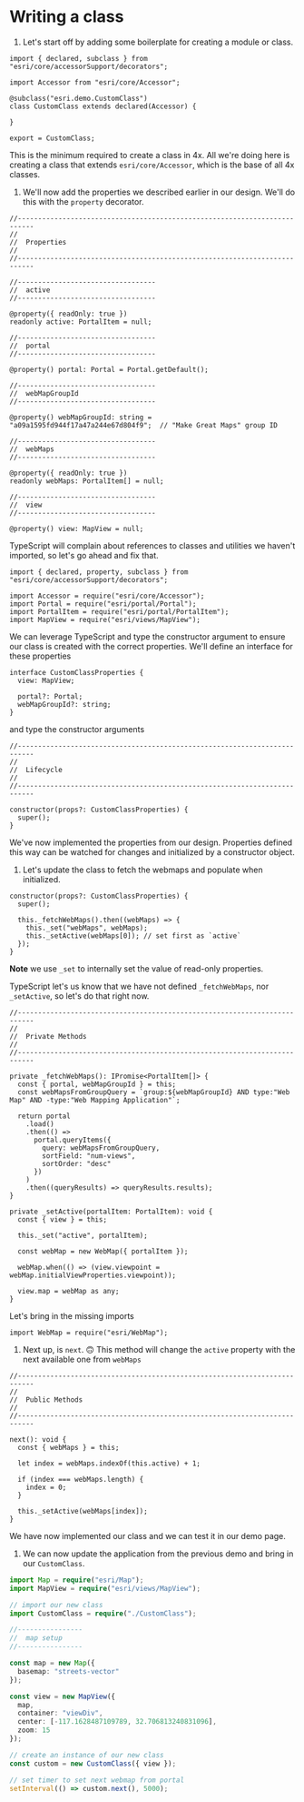 # Writing a class

1.  Let's start off by adding some boilerplate for creating a module or class.

```
import { declared, subclass } from "esri/core/accessorSupport/decorators";

import Accessor from "esri/core/Accessor";

@subclass("esri.demo.CustomClass")
class CustomClass extends declared(Accessor) {

}

export = CustomClass;
```

This is the minimum required to create a class in 4x. All we're doing here is creating a class that extends `esri/core/Accessor`, which is the base of all 4x classes.

1.  We'll now add the properties we described earlier in our design. We'll do this with the `property` decorator.

```tsx
//--------------------------------------------------------------------------
//
//  Properties
//
//--------------------------------------------------------------------------

//----------------------------------
//  active
//----------------------------------

@property({ readOnly: true })
readonly active: PortalItem = null;

//----------------------------------
//  portal
//----------------------------------

@property() portal: Portal = Portal.getDefault();

//----------------------------------
//  webMapGroupId
//----------------------------------

@property() webMapGroupId: string = "a09a1595fd944f17a47a244e67d804f9";  // "Make Great Maps" group ID

//----------------------------------
//  webMaps
//----------------------------------

@property({ readOnly: true })
readonly webMaps: PortalItem[] = null;

//----------------------------------
//  view
//----------------------------------

@property() view: MapView = null;
```

TypeScript will complain about references to classes and utilities we haven't imported, so let's go ahead and fix that.

```tsx
import { declared, property, subclass } from "esri/core/accessorSupport/decorators";

import Accessor = require("esri/core/Accessor");
import Portal = require("esri/portal/Portal");
import PortalItem = require("esri/portal/PortalItem");
import MapView = require("esri/views/MapView");
```

We can leverage TypeScript and type the constructor argument to ensure our class is created with the correct properties. We'll define an interface for these properties

```tsx
interface CustomClassProperties {
  view: MapView;

  portal?: Portal;
  webMapGroupId?: string;
}
```

and type the constructor arguments

```tsx
//--------------------------------------------------------------------------
//
//  Lifecycle
//
//--------------------------------------------------------------------------

constructor(props?: CustomClassProperties) {
  super();
}
```

We've now implemented the properties from our design. Properties defined this way can be watched for changes and initialized by a constructor object.

1.  Let's update the class to fetch the webmaps and populate when initialized.

```tsx
constructor(props?: CustomClassProperties) {
  super();

  this._fetchWebMaps().then((webMaps) => {
    this._set("webMaps", webMaps);
    this._setActive(webMaps[0]); // set first as `active`
  });
}
```

**Note** we use `_set` to internally set the value of read-only properties.

TypeScript let's us know that we have not defined `_fetchWebMaps`, nor `_setActive`, so let's do that right now.

```tsx
//--------------------------------------------------------------------------
//
//  Private Methods
//
//--------------------------------------------------------------------------

private _fetchWebMaps(): IPromise<PortalItem[]> {
  const { portal, webMapGroupId } = this;
  const webMapsFromGroupQuery = `group:${webMapGroupId} AND type:"Web Map" AND -type:"Web Mapping Application"`;

  return portal
    .load()
    .then(() =>
      portal.queryItems({
        query: webMapsFromGroupQuery,
        sortField: "num-views",
        sortOrder: "desc"
      })
    )
    .then((queryResults) => queryResults.results);
}

private _setActive(portalItem: PortalItem): void {
  const { view } = this;

  this._set("active", portalItem);

  const webMap = new WebMap({ portalItem });

  webMap.when(() => (view.viewpoint = webMap.initialViewProperties.viewpoint));

  view.map = webMap as any;
}
```

Let's bring in the missing imports

```tsx
import WebMap = require("esri/WebMap");
```

1.  Next up, is `next`. 🙃 This method will change the `active` property with the next available one from `webMaps`

```tsx
//--------------------------------------------------------------------------
//
//  Public Methods
//
//--------------------------------------------------------------------------

next(): void {
  const { webMaps } = this;

  let index = webMaps.indexOf(this.active) + 1;

  if (index === webMaps.length) {
    index = 0;
  }

  this._setActive(webMaps[index]);
}
```

We have now implemented our class and we can test it in our demo page.

1.  We can now update the application from the previous demo and bring in our `CustomClass`.

```ts
import Map = require("esri/Map");
import MapView = require("esri/views/MapView");

// import our new class
import CustomClass = require("./CustomClass");

//----------------
//  map setup
//----------------

const map = new Map({
  basemap: "streets-vector"
});

const view = new MapView({
  map,
  container: "viewDiv",
  center: [-117.1628487109789, 32.706813240831096],
  zoom: 15
});

// create an instance of our new class
const custom = new CustomClass({ view });

// set timer to set next webmap from portal
setInterval(() => custom.next(), 5000);
```
